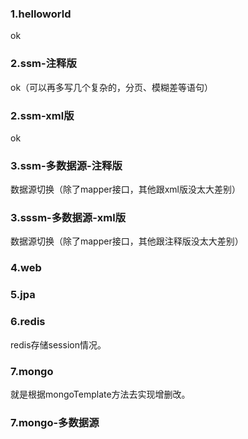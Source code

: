 ### 1.helloworld
ok
### 2.ssm-注释版
ok（可以再多写几个复杂的，分页、模糊差等语句）
### 2.ssm-xml版
ok
### 3.ssm-多数据源-注释版
数据源切换（除了mapper接口，其他跟xml版没太大差别）
### 3.sssm-多数据源-xml版
数据源切换（除了mapper接口，其他跟注释版没太大差别）
### 4.web

### 5.jpa

### 6.redis
redis存储session情况。
### 7.mongo
就是根据mongoTemplate方法去实现增删改。
### 7.mongo-多数据源

